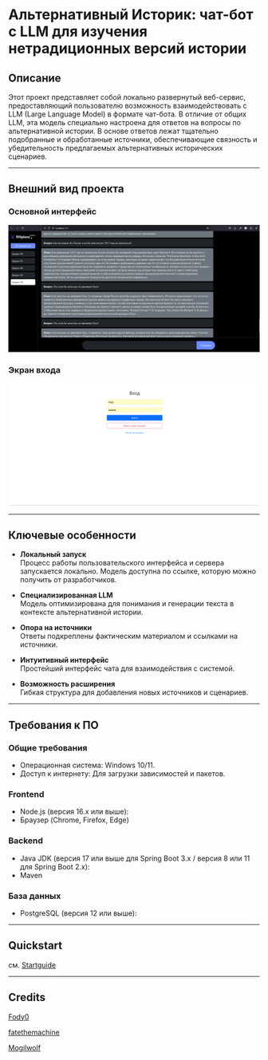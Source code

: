 # Альтернативный Историк: чат-бот с LLM для изучения нетрадиционных версий истории


## Описание
Этот проект представляет собой локально развернутый веб-сервис, предоставляющий пользователю возможность взаимодействовать с LLM (Large Language Model) в формате чат-бота. В отличие от общих LLM, эта модель специально настроена для ответов на вопросы по альтернативной истории. В основе ответов лежат тщательно подобранные и обработанные источники, обеспечивающие связность и убедительность предлагаемых альтернативных исторических сценариев.

---

## Внешний вид проекта

### Основной интерфейс
![img.png](img.png)

### Экран входа
![img_1.png](img_1.png)

---

## Ключевые особенности
- **Локальный запуск**  
  Процесс работы пользовательского интерфейса и сервера запускается локально. Модель доступна по ссылке, которую можно получить от разработчиков.

- **Специализированная LLM**  
  Модель оптимизирована для понимания и генерации текста в контексте альтернативной истории.

- **Опора на источники**  
  Ответы подкреплены фактическим материалом и ссылками на источники.

- **Интуитивный интерфейс**  
  Простейший интерфейс чата для взаимодействия с системой.

- **Возможность расширения**  
  Гибкая структура для добавления новых источников и сценариев.

---

## Требования к ПО
### Общие требования
- Операционная система: Windows 10/11.
- Доступ к интернету: Для загрузки зависимостей и пакетов.

### Frontend
- Node.js (версия 16.x или выше):
- Браузер (Chrome, Firefox, Edge)

### Backend
- Java JDK (версия 17 или выше для Spring Boot 3.x / версия 8 или 11 для Spring Boot 2.x):
- Maven

### База данных
- PostgreSQL (версия 12 или выше):


---

## Quickstart

см. [Startguide](Startguide.md)

---


## Credits

[Fody0](https://github.com/Fody0)

[fatethemachine](https://github.com/fatethemachine)

[Mogilwolf](https://github.com/Mogilwolf)
